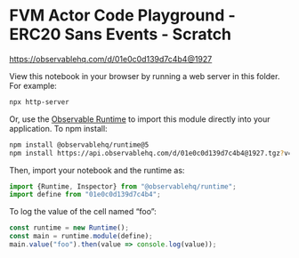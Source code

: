 # FVM Actor Code Playground - ERC20 Sans Events - Scratch

https://observablehq.com/d/01e0c0d139d7c4b4@1927

View this notebook in your browser by running a web server in this folder. For
example:

~~~sh
npx http-server
~~~

Or, use the [Observable Runtime](https://github.com/observablehq/runtime) to
import this module directly into your application. To npm install:

~~~sh
npm install @observablehq/runtime@5
npm install https://api.observablehq.com/d/01e0c0d139d7c4b4@1927.tgz?v=3
~~~

Then, import your notebook and the runtime as:

~~~js
import {Runtime, Inspector} from "@observablehq/runtime";
import define from "01e0c0d139d7c4b4";
~~~

To log the value of the cell named “foo”:

~~~js
const runtime = new Runtime();
const main = runtime.module(define);
main.value("foo").then(value => console.log(value));
~~~

